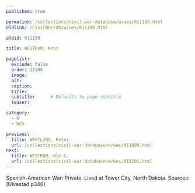 ```yaml
---
published: true

permalink: /collections/civil-war-database/w/wes/011100.html
oldlink: /CivilWar/db/w/wes/011100.html

oldid: 011100

title: WESTRUM, Knut

pagelist:
  exclude: false
  order: 11100
  image: 
  alt:
  caption:
  title:
  subtitle:      # Defaults to page subtitle
  teaser:

category: 
  - W 
  - WES

previous:
  title: WESTLING, Peter
  url: /collections/civil-war-database/w/wes/011099.html  
next:
  title: WESTRUM, Ole C.
  url: /collections/civil-war-database/w/wes/011101.html   
---
```

Spanish-American War: Private. Lived at Tower City, North Dakota. Sources: (Ulvestad p340)